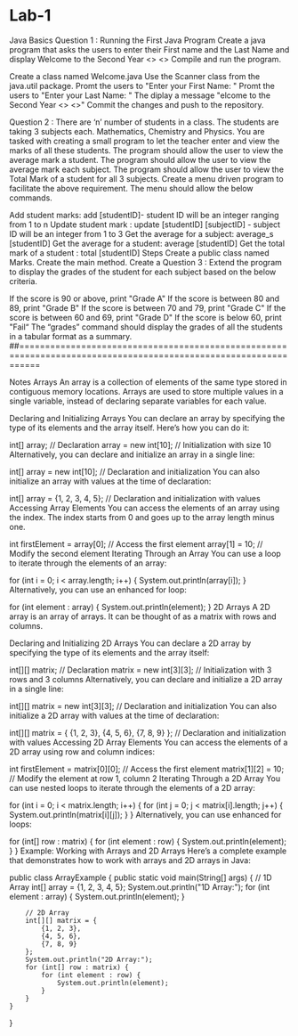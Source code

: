 # Lab-1

Java Basics
Question 1 : Running the First Java Program
Create a java program that asks the users to enter their First name and the Last Name and display Welcome to the Second Year <> <> Compile and run the program.

Create a class named Welcome.java
Use the Scanner class from the java.util package.
Promt the users to "Enter your First Name: "
Promt the users to "Enter your Last Name: "
The diplay a message "elcome to the Second Year <> <>"
Commit the changes and push to the repository.

Question 2 :
There are ‘n’ number of students in a class. The students are taking 3 subjects each. Mathematics, Chemistry and Physics. You are tasked with creating a small program to let the teacher enter and view the marks of all these students. The program should allow the user to view the average mark a student. The program should allow the user to view the average mark each subject. The program should allow the user to view the Total Mark of a student for all 3 subjects. Create a menu driven program to facilitate the above requirement. The menu should allow the below commands.

Add student marks: add [studentID]- student ID will be an integer ranging from 1 to n
Update student mark : update [studentID] [subjectID] - subject ID will be an integer from 1 to 3
Get the average for a subject: average_s [studentID]
Get the average for a student: average [studentID]
Get the total mark of a student : total [studentID]
Steps
Create a public class named Marks.
Create the main method.
Create a
Question 3 :
Extend the program to display the grades of the student for each subject based on the below criteria.

If the score is 90 or above, print "Grade A"
If the score is between 80 and 89, print "Grade B"
If the score is between 70 and 79, print "Grade C"
If the score is between 60 and 69, print "Grade D"
If the score is below 60, print "Fail“ The “grades” command should display the grades of all the students in a tabular format as a summary.
##================================================================================================================

Notes
Arrays
An array is a collection of elements of the same type stored in contiguous memory locations. Arrays are used to store multiple values in a single variable, instead of declaring separate variables for each value.

Declaring and Initializing Arrays
You can declare an array by specifying the type of its elements and the array itself. Here’s how you can do it:

int[] array; // Declaration
array = new int[10]; // Initialization with size 10
Alternatively, you can declare and initialize an array in a single line:

int[] array = new int[10]; // Declaration and initialization
You can also initialize an array with values at the time of declaration:

int[] array = {1, 2, 3, 4, 5}; // Declaration and initialization with values
Accessing Array Elements You can access the elements of an array using the index. The index starts from 0 and goes up to the array length minus one.

int firstElement = array[0]; // Access the first element
array[1] = 10; // Modify the second element
Iterating Through an Array You can use a loop to iterate through the elements of an array:

for (int i = 0; i < array.length; i++) {
    System.out.println(array[i]);
}
Alternatively, you can use an enhanced for loop:

for (int element : array) {
    System.out.println(element);
}
2D Arrays
A 2D array is an array of arrays. It can be thought of as a matrix with rows and columns.

Declaring and Initializing 2D Arrays You can declare a 2D array by specifying the type of its elements and the array itself:

int[][] matrix; // Declaration
matrix = new int[3][3]; // Initialization with 3 rows and 3 columns
Alternatively, you can declare and initialize a 2D array in a single line:

int[][] matrix = new int[3][3]; // Declaration and initialization
You can also initialize a 2D array with values at the time of declaration:

int[][] matrix = {
    {1, 2, 3},
    {4, 5, 6},
    {7, 8, 9}
}; // Declaration and initialization with values
Accessing 2D Array Elements You can access the elements of a 2D array using row and column indices:

int firstElement = matrix[0][0]; // Access the first element
matrix[1][2] = 10; // Modify the element at row 1, column 2
Iterating Through a 2D Array You can use nested loops to iterate through the elements of a 2D array:

for (int i = 0; i < matrix.length; i++) {
    for (int j = 0; j < matrix[i].length; j++) {
        System.out.println(matrix[i][j]);
    }
}
Alternatively, you can use enhanced for loops:

for (int[] row : matrix) {
    for (int element : row) {
        System.out.println(element);
    }
}
Example: Working with Arrays and 2D Arrays Here’s a complete example that demonstrates how to work with arrays and 2D arrays in Java:

public class ArrayExample {
    public static void main(String[] args) {
        // 1D Array
        int[] array = {1, 2, 3, 4, 5};
        System.out.println("1D Array:");
        for (int element : array) {
            System.out.println(element);
        }

        // 2D Array
        int[][] matrix = {
            {1, 2, 3},
            {4, 5, 6},
            {7, 8, 9}
        };
        System.out.println("2D Array:");
        for (int[] row : matrix) {
            for (int element : row) {
                System.out.println(element);
            }
        }
    }
}
